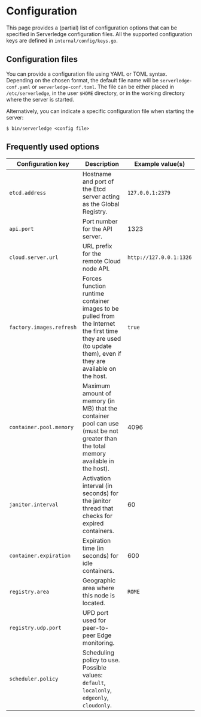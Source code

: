 # Configuration #

This page provides a (partial) list of configuration options that can
be specified in Serverledge configuration files.
All the supported configuration keys are defined in `internal/config/keys.go`.

## Configuration files

You can provide a configuration file using YAML or TOML syntax. Depending on the
chosen format, the default file name will be `serverledge-conf.yaml` or
`serverledge-conf.toml`. The file can be either placed in `/etc/serverledge`,
in the user `$HOME` directory, or in the working directory where the server is
started.

Alternatively, you can indicate a specific configuration file when starting the
server:

	$ bin/serverledge <config file>


## Frequently used options

| Configuration key        | Description                                                                                                                                                    | Example value(s)        |
|--------------------------|----------------------------------------------------------------------------------------------------------------------------------------------------------------|-------------------------|
| `etcd.address`           | Hostname and port of the Etcd server acting as the Global Registry.                                                                                            | `127.0.0.1:2379`        | 
| `api.port`               | Port number for the API server.                                                                                                                                | 1323                    | 
| `cloud.server.url`       | URL prefix for the remote Cloud node API.                                                                                                                      | `http://127.0.0.1:1326` | 
| `factory.images.refresh` | Forces function runtime container images to be pulled from the Internet the first time they are used (to update them), even if they are available on the host. | `true`                  | 
| `container.pool.memory`  | Maximum amount of memory (in MB) that the container pool can use (must be not greater than the total memory available in the host).                            | 4096                    | 
| `janitor.interval`       | Activation interval (in seconds) for the janitor thread that checks for expired containers.                                                                    | 60                      | 
| `container.expiration`   | Expiration time (in seconds) for idle containers.                                                                                                              | 600                     |
| `registry.area`          | Geographic area where this node is located.                                                                                                                    | `ROME`                  | 
| `registry.udp.port`      | UPD port used for peer-to-peer Edge monitoring.                                                                                                                |                         | 
| `scheduler.policy`       | Scheduling policy to use. Possible values: `default`, `localonly`, `edgeonly`, `cloudonly`.                                                                    |                         | 

<!-- TODO:
| `container.pool.cpus` ||| 
| `cache.size` ||| 
| `cache.cleanup` ||| 
| `cache.expiration` ||| 
| `scheduler.queue.capacity` ||| 
| `metrics.enabled` ||| 
| `metrics.prometheus.host` ||| 
| `metrics.prometheus.port` ||| 
| `registry.nearby.interval` ||| 
| `registry.monitoring.interval` |||
| `registry.ttl` ||| 
-->
